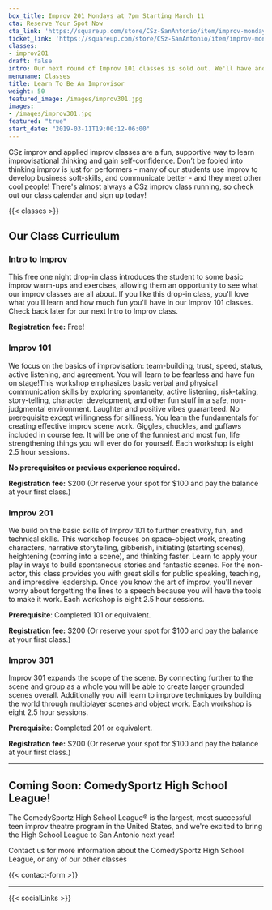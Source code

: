 ```yaml
---
box_title: Improv 201 Mondays at 7pm Starting March 11
cta: Reserve Your Spot Now
cta_link: 'https://squareup.com/store/CSz-SanAntonio/item/improv-mondays-pm'
ticket_link: 'https://squareup.com/store/CSz-SanAntonio/item/improv-mondays-pm'
classes:
- improv201
draft: false
intro: Our next round of Improv 101 classes is sold out. We'll have another round of 101 classes coming up this spring.
menuname: Classes
title: Learn To Be An Improvisor
weight: 50
featured_image: /images/improv301.jpg
images:
- /images/improv301.jpg
featured: "true"
start_date: "2019-03-11T19:00:12-06:00"
---
```


CSz improv and applied improv classes are a fun, supportive way to learn improvisational thinking and gain self-confidence. Don’t be fooled into thinking improv is just for performers - many of our students use improv to develop business soft-skills, and communicate better - and they meet other cool people! There's almost always a CSz improv class running, so check out our class calendar and sign up today!

{{< classes >}}

## Our Class Curriculum

### Intro to Improv

This free one night drop-in class introduces the student to some basic improv warm-ups and exercises, allowing them an opportunity to see what our improv classes are all about. If you like this drop-in class, you'll love what you'll learn and how much fun you'll have in our Improv 101 classes. Check back later for our next Intro to Improv class.

**Registration fee:** Free!


### Improv 101

We focus on the basics of improvisation: team-building, trust, speed, status, active listening, and agreement. You will learn to be fearless and have fun on stage!This workshop emphasizes basic verbal and physical communication skills by exploring spontaneity, active listening, risk-taking, story-telling, character development, and other fun stuff in a safe, non-judgmental environment. Laughter and positive vibes guaranteed. No prerequisite except willingness for silliness. You learn the fundamentals for creating effective improv scene work. Giggles, chuckles, and guffaws included in course fee. It will be one of the funniest and most fun, life strengthening things you will ever do for yourself.
Each workshop is eight 2.5 hour sessions.

**No prerequisites or previous experience required.**

**Registration fee:** $200 (Or reserve your spot for $100 and pay the balance at your first class.)


### Improv 201

We build on the basic skills of Improv 101 to further creativity, fun, and technical skills. This workshop focuses on space-object work, creating characters, narrative storytelling, gibberish, initiating (starting scenes), heightening (coming into a scene), and thinking faster. Learn to apply your play in ways to build spontaneous stories and fantastic scenes. For the non-actor, this class provides you with great skills for public speaking, teaching, and impressive leadership. Once you know the art of improv, you'll never worry about forgetting the lines to a speech because you will have the tools to make it work.
Each workshop is eight 2.5 hour sessions.

**Prerequisite**: Completed 101 or equivalent.

**Registration fee:** $200 (Or reserve your spot for $100 and pay the balance at your first class.)

### Improv 301

Improv 301 expands the scope of the scene. By connecting further to the scene and group as a whole you will be able to create larger grounded scenes overall.
Additionally you will learn to improve techniques by building the world through multiplayer scenes and object work.
Each workshop is eight 2.5 hour sessions.

**Prerequisite**: Completed 201 or equivalent.

**Registration fee:** $200 (Or reserve your spot for $100 and pay the balance at your first class.)

---

## Coming Soon: ComedySportz High School League!

The ComedySportz High School League® is the largest, most successful teen improv theatre program in the United States, and we're excited to bring the High School League to San Antonio next year!

Contact us for more information about the ComedySportz High School League, or any of our other classes

{{< contact-form >}}

---

{{< socialLinks >}}
